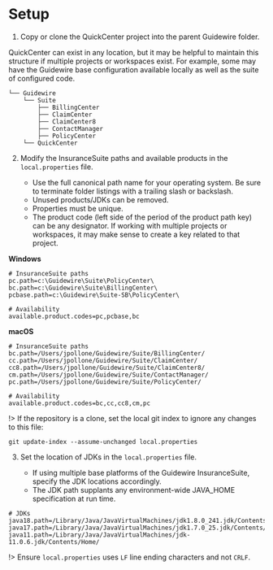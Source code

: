 # Setup

1. Copy or clone the QuickCenter project into the parent Guidewire folder. 
   
QuickCenter can exist in any location, but it may be helpful to maintain this structure if multiple projects or workspaces exist. For example, some may have the Guidewire base configuration available locally as well as the suite of configured code. 

```text
└── Guidewire
    └── Suite
        ├── BillingCenter
        ├── ClaimCenter
        ├── ClaimCenter8
        ├── ContactManager
        ├── PolicyCenter
    └── QuickCenter
```

2. Modify the InsuranceSuite paths and available products in the `local.properties` file. 

    - Use the full canonical path name for your operating system. Be sure to terminate folder listings with a trailing slash or backslash.
    - Unused products/JDKs can be removed. 
    - Properties must be unique.
    - The product code (left side of the period of the product path key) can be any designator. If working with multiple projects or workspaces, it may make sense to create a key related to that project.


**Windows**
```text
# InsuranceSuite paths
pc.path=c:\Guidewire\Suite\PolicyCenter\
bc.path=c:\Guidewire\Suite\BillingCenter\
pcbase.path=c:\Guidewire\Suite-SB\PolicyCenter\

# Availability 
available.product.codes=pc,pcbase,bc
```

**macOS**
```text
# InsuranceSuite paths
bc.path=/Users/jpollone/Guidewire/Suite/BillingCenter/
cc.path=/Users/jpollone/Guidewire/Suite/ClaimCenter/
cc8.path=/Users/jpollone/Guidewire/Suite/ClaimCenter8/
cm.path=/Users/jpollone/Guidewire/Suite/ContactManager/
pc.path=/Users/jpollone/Guidewire/Suite/PolicyCenter/

# Availability 
available.product.codes=bc,cc,cc8,cm,pc
```

!> If the repository is a clone, set the local git index to ignore any changes to this file:
    
```git update-index --assume-unchanged local.properties```

3. Set the location of JDKs in the `local.properties` file. 

    - If using multiple base platforms of the Guidewire InsuranceSuite, specify the JDK locations accordingly.
    - The JDK path supplants any environment-wide JAVA_HOME specification at run time.

```text
# JDKs
java18.path=/Library/Java/JavaVirtualMachines/jdk1.8.0_241.jdk/Contents/Home/
java17.path=/Library/Java/JavaVirtualMachines/jdk1.7.0_25.jdk/Contents/Home/
java11.path=/Library/Java/JavaVirtualMachines/jdk-11.0.6.jdk/Contents/Home/
```

!> Ensure ```local.properties``` uses ```LF``` line ending characters and not  ```CRLF```.